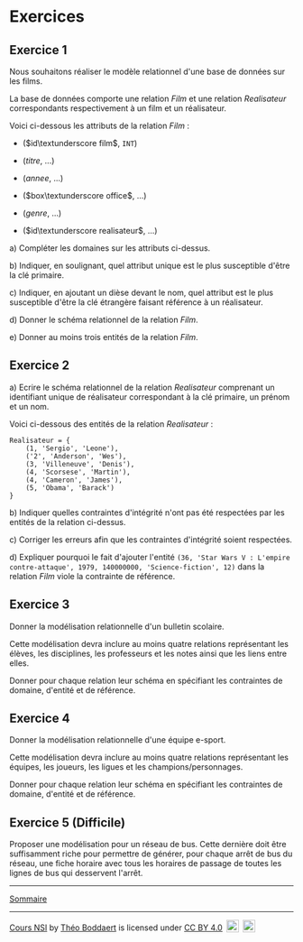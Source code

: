 # Exercices

## Exercice 1

Nous souhaitons réaliser le modèle relationnel d'une base de données sur les films.

La base de données comporte une relation $Film$ et une relation $Realisateur$ correspondants respectivement à un film et un réalisateur.

Voici ci-dessous les attributs de la relation $Film$ :

- ($id\textunderscore film$, `INT`)

- ($titre$, ...)

- ($annee$, ...)

- ($box\textunderscore office$, ...)

- ($genre$, ...)

- ($id\textunderscore realisateur$, ...)

a) Compléter les domaines sur les attributs ci-dessus.

b) Indiquer, en soulignant, quel attribut unique est le plus susceptible d'être la clé primaire.

c) Indiquer, en ajoutant un dièse devant le nom, quel attribut est le plus susceptible d'être la clé étrangère faisant référence à un réalisateur.

d) Donner le schéma relationnel de la relation $Film$.

e) Donner au moins trois entités de la relation $Film$.

## Exercice 2

a) Ecrire le schéma relationnel de la relation $Realisateur$ comprenant un identifiant unique de réalisateur correspondant à la clé primaire, un prénom et un nom.

Voici ci-dessous des entités de la relation $Realisateur$ :

```
Realisateur = {
    (1, 'Sergio', 'Leone'),
    ('2', 'Anderson', 'Wes'),
    (3, 'Villeneuve', 'Denis'),
    (4, 'Scorsese', 'Martin'),
    (4, 'Cameron', 'James'),
    (5, 'Obama', 'Barack')
}
```

b) Indiquer quelles contraintes d'intégrité n'ont pas été respectées par les entités de la relation ci-dessus.

c) Corriger les erreurs afin que les contraintes d'intégrité soient respectées.

d) Expliquer pourquoi le fait d'ajouter l'entité `(36, 'Star Wars V : L'empire contre-attaque', 1979, 140000000, 'Science-fiction', 12)` dans la relation $Film$ viole la contrainte de référence.

## Exercice 3

Donner la modélisation relationnelle d'un bulletin scolaire.

Cette modélisation devra inclure au moins quatre relations représentant les élèves, les disciplines, les professeurs et les notes ainsi que les liens entre elles.

Donner pour chaque relation leur schéma en spécifiant les contraintes de domaine, d'entité et de référence.

## Exercice 4

Donner la modélisation relationnelle d'une équipe e-sport.

Cette modélisation devra inclure au moins quatre relations représentant les équipes, les joueurs, les ligues et les champions/personnages.

Donner pour chaque relation leur schéma en spécifiant les contraintes de domaine, d'entité et de référence.

## Exercice 5 (Difficile)

Proposer une modélisation pour un réseau de bus. Cette dernière doit être suffisamment riche pour permettre de générer, pour chaque arrêt de bus du réseau, une fiche horaire avec tous les horaires de passage de toutes les lignes de bus qui desservent l'arrêt.

_________________

[Sommaire](./../../README.md)

___________

<p xmlns:cc="http://creativecommons.org/ns#" xmlns:dct="http://purl.org/dc/terms/"><a property="dct:title" rel="cc:attributionURL" href="https://github.com/boddaert/nsi">Cours NSI</a> by <a rel="cc:attributionURL dct:creator" property="cc:attributionName" href="https://github.com/boddaert">Théo Boddaert</a> is licensed under <a href="https://creativecommons.org/licenses/by/4.0/?ref=chooser-v1" target="_blank" rel="license noopener noreferrer" style="display:inline-block;">CC BY 4.0</a>  <img style="height:22px!important;margin-left:3px;vertical-align:text-bottom;" src="https://mirrors.creativecommons.org/presskit/icons/cc.svg?ref=chooser-v1" alt="">  <img style="height:22px!important;margin-left:3px;vertical-align:text-bottom;" src="https://mirrors.creativecommons.org/presskit/icons/by.svg?ref=chooser-v1" alt=""></p> 
